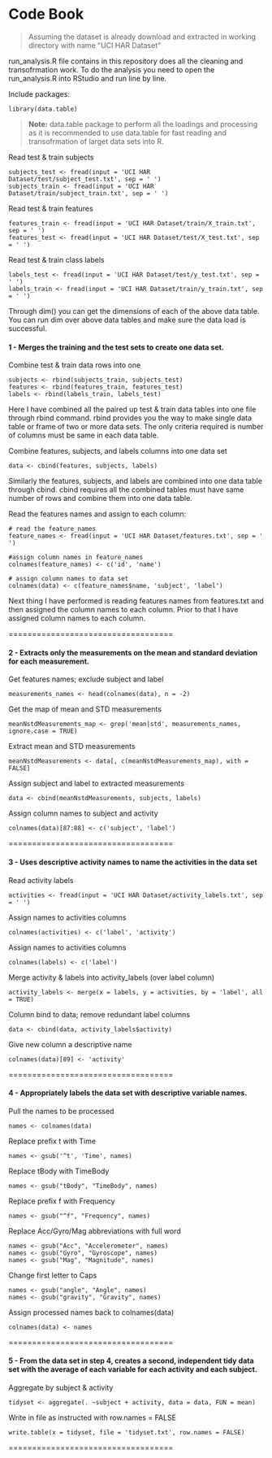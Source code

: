 # Code Book

> Assuming the dataset is already download and extracted in working directory with name "UCI HAR Dataset"

run_analysis.R file contains in this repository does all the cleaning and transofrmation work. To do the analysis you need to open the run_analysis.R into RStudio and run line by line.

Include packages:
```
library(data.table)
```
> **Note:** data.table package to perform all the loadings and processing as it is recommended to use data.table for fast reading and transofrmation of larget data sets into R.


Read test & train subjects
```
subjects_test <- fread(input = 'UCI HAR Dataset/test/subject_test.txt', sep = ' ')
subjects_train <- fread(input = 'UCI HAR Dataset/train/subject_train.txt', sep = ' ')
```

Read test & train features 
```
features_train <- fread(input = 'UCI HAR Dataset/train/X_train.txt', sep = ' ')
features_test <- fread(input = 'UCI HAR Dataset/test/X_test.txt', sep = ' ')
```

Read test & train class labels 
```
labels_test <- fread(input = 'UCI HAR Dataset/test/y_test.txt', sep = ' ')
labels_train <- fread(input = 'UCI HAR Dataset/train/y_train.txt', sep = ' ')
```

Through dim(<datatable>) you can get the dimensions of each of the above data table. You can run dim over above data tables and make sure the data load is successful.


#### 1 - Merges the training and the test sets to create one data set.

Combine test & train data rows into one
```
subjects <- rbind(subjects_train, subjects_test)
features <- rbind(features_train, features_test)
labels <- rbind(labels_train, labels_test)
```
Here I have combined all the paired up test & train data tables into one file through rbind command. rbind provides you the way to make single data table or frame of two or more data sets. The only criteria required is number of columns must be same in each data table.

Combine features, subjects, and labels columns into one data set
```
data <- cbind(features, subjects, labels)
```
Similarly the features, subjects, and labels are combined into one data table through cbind. cbind requires all the combined tables must have same number of rows and combine them into one data table.

Read the features names and assign to each column:
```
# read the feature_names
feature_names <- fread(input = 'UCI HAR Dataset/features.txt', sep = ' ')

#assign column names in feature_names
colnames(feature_names) <- c('id', 'name')

# assign column names to data set
colnames(data) <- c(feature_names$name, 'subject', 'label')
```
Next thing I have performed is reading features names from features.txt and then assigned the column names to each column. Prior to that I have assigned column names to each column.

===================================


#### 2 - Extracts only the measurements on the mean and standard deviation for each measurement.

Get features names; exclude subject and label
```
measurements_names <- head(colnames(data), n = -2)
```

Get the map of mean and STD measurements
```
meanNstdMeasurements_map <- grep('mean|std', measurements_names, ignore.case = TRUE)
```

Extract mean and STD measurements
```
meanNstdMeasurements <- data[, c(meanNstdMeasurements_map), with = FALSE]
```

Assign subject and label to extracted measurements
```
data <- cbind(meanNstdMeasurements, subjects, labels)
```

Assign column names to subject and activity
```
colnames(data)[87:88] <- c('subject', 'label')
```

===================================


#### 3 - Uses descriptive activity names to name the activities in the data set

Read activity labels
```
activities <- fread(input = 'UCI HAR Dataset/activity_labels.txt', sep = ' ')
```

Assign names to activities columns
```
colnames(activities) <- c('label', 'activity')
```

Assign names to activities columns
```
colnames(labels) <- c('label')
```

Merge activity & labels into activity_labels (over label column)
```
activity_labels <- merge(x = labels, y = activities, by = 'label', all = TRUE)
```

Column bind to data; remove redundant label columns
```
data <- cbind(data, activity_labels$activity)
```

Give new column a descriptive name
```
colnames(data)[89] <- 'activity'
```

===================================


#### 4 - Appropriately labels the data set with descriptive variable names.

Pull the names to be processed
```
names <- colnames(data)
```

Replace prefix t with Time
```
names <- gsub('^t', 'Time', names)
```

Replace tBody with TimeBody
```
names <- gsub("tBody", "TimeBody", names)
```

Replace prefix f with Frequency
```
names <- gsub("^f", "Frequency", names)
```

Replace Acc/Gyro/Mag abbreviations with full word
```
names <- gsub("Acc", "Accelerometer", names)
names <- gsub("Gyro", "Gyroscope", names)
names <- gsub("Mag", "Magnitude", names)
```

Change first letter to Caps
```
names <- gsub("angle", "Angle", names)
names <- gsub("gravity", "Gravity", names)
```

Assign processed names back to colnames(data)
```
colnames(data) <- names
```

===================================


#### 5 - From the data set in step 4, creates a second, independent tidy data set with the average of each variable for each activity and each subject.

Aggregate by subject & activity
```
tidyset <- aggregate(. ~subject + activity, data = data, FUN = mean)
```

Write in file as instructed with row.names = FALSE
```
write.table(x = tidyset, file = 'tidyset.txt', row.names = FALSE)
```

===================================
